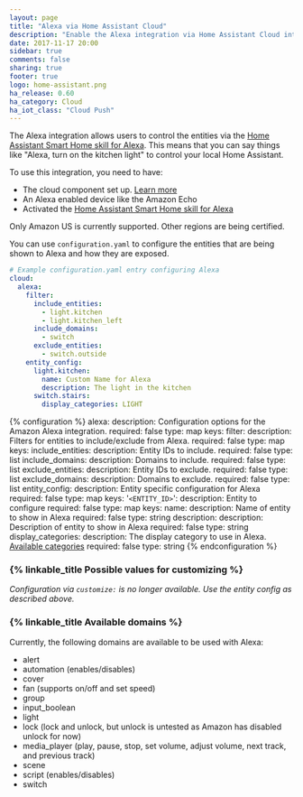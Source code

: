 ```yaml
---
layout: page
title: "Alexa via Home Assistant Cloud"
description: "Enable the Alexa integration via Home Assistant Cloud integration."
date: 2017-11-17 20:00
sidebar: true
comments: false
sharing: true
footer: true
logo: home-assistant.png
ha_release: 0.60
ha_category: Cloud
ha_iot_class: "Cloud Push"
---
```


The Alexa integration allows users to control the entities via the [Home Assistant Smart Home skill for Alexa][alexa skill]. This means that you can say things like "Alexa, turn on the kitchen light" to control your local Home Assistant.

To use this integration, you need to have:

 - The cloud component set up. [Learn more](/components/cloud/)
 - An Alexa enabled device like the Amazon Echo
 - Activated the [Home Assistant Smart Home skill for Alexa][alexa skill]

<p class='note warning'>Only Amazon US is currently supported. Other regions are being certified.</p>

You can use `configuration.yaml` to configure the entities that are being shown to Alexa and how they are exposed.

```yaml
# Example configuration.yaml entry configuring Alexa
cloud:
  alexa:
    filter:
      include_entities:
        - light.kitchen
        - light.kitchen_left
      include_domains:
        - switch
      exclude_entities:
        - switch.outside
    entity_config:
      light.kitchen:
        name: Custom Name for Alexa
        description: The light in the kitchen
      switch.stairs:
        display_categories: LIGHT
```

{% configuration %}
alexa:
  description: Configuration options for the Amazon Alexa integration.
  required: false
  type: map
  keys:
    filter:
      description: Filters for entities to include/exclude from Alexa.
      required: false
      type: map
      keys:
        include_entities:
          description: Entity IDs to include.
          required: false
          type: list
        include_domains:
          description: Domains to include.
          required: false
          type: list
        exclude_entities:
          description: Entity IDs to exclude.
          required: false
          type: list
        exclude_domains:
          description: Domains to exclude.
          required: false
          type: list
    entity_config:
      description: Entity specific configuration for Alexa
      required: false
      type: map
      keys:
        '`<ENTITY_ID>`':
          description: Entity to configure
          required: false
          type: map
          keys:
            name:
              description: Name of entity to show in Alexa
              required: false
              type: string
            description:
              description: Description of entity to show in Alexa
              required: false
              type: string
            display_categories:
              description: The display category to use in Alexa. [Available categories](https://developer.amazon.com/docs/device-apis/alexa-discovery.html#display-categories)
              required: false
              type: string
{% endconfiguration %}

### {% linkable_title Possible values for customizing %}

_Configuration via `customize:` is no longer available. Use the entity config as described above._

### {% linkable_title Available domains %}
Currently, the following domains are available to be used with Alexa:

- alert
- automation (enables/disables)
- cover
- fan (supports on/off and set speed)
- group
- input_boolean
- light
- lock (lock and unlock, but unlock is untested as Amazon has disabled unlock for now)
- media_player (play, pause, stop, set volume, adjust volume, next track, and previous track)
- scene
- script (enables/disables)
- switch

[alexa skill]: https://alexa.amazon.com/spa/index.html#skills/dp/B0772J1QKB/?ref=skill_dsk_skb_sr_2
